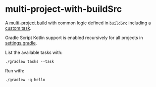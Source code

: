 multi-project-with-buildSrc
===========================

A [multi-project build][1] with common logic defined in [`buildSrc`](./buildSrc) including a [custom task](./buildSrc/src/main/HelloTask.kt).

Gradle Script Kotlin support is enabled recursively for all projects in [settings.gradle](./settings.gradle#L3).

List the available tasks with:

    ./gradlew tasks --task
 
Run with:

    ./gradlew -q hello

[1]: https://docs.gradle.org/current/userguide/multi_project_builds.html#sec:multi_project_and_buildsrc
